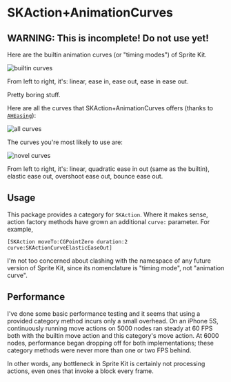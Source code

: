 # SKAction+AnimationCurves

## WARNING: This is incomplete! Do not use yet!

Here are the builtin animation curves (or "timing modes") of Sprite Kit.

![builtin curves](https://raw.githubusercontent.com/sartak/SKAction-AnimationCurves/master/builtin-curves.gif)

From left to right, it's: linear, ease in, ease out, ease in ease out.

Pretty boring stuff.

Here are all the curves that SKAction+AnimationCurves offers (thanks to [`AHEasing`](https://github.com/warrenm/AHEasing)):

![all curves](https://raw.githubusercontent.com/sartak/SKAction-AnimationCurves/master/all-curves.gif)

The curves you're most likely to use are:

![novel curves](https://raw.githubusercontent.com/sartak/SKAction-AnimationCurves/master/novel-curves.gif)

From left to right, it's: linear, quadratic ease in out (same as the builtin), elastic ease out, overshoot ease out, bounce ease out.

## Usage

This package provides a category for `SKAction`. Where it makes sense, action factory methods have grown an additional `curve:` parameter. For example,

    [SKAction moveTo:CGPointZero duration:2 curve:SKActionCurveElasticEaseOut]

I'm not too concerned about clashing with the namespace of any future version of Sprite Kit, since its nomenclature is "timing mode", not "animation curve".

## Performance

I've done some basic performance testing and it seems that using a provided category method incurs only a small overhead. On an iPhone 5S, continuously running move actions on 5000 nodes ran steady at 60 FPS both with the builtin move action and this category's move action. At 6000 nodes, performance began dropping off for both implementations; these category methods were never more than one or two FPS behind.

In other words, any bottleneck in Sprite Kit is certainly not processing actions, even ones that invoke a block every frame.


